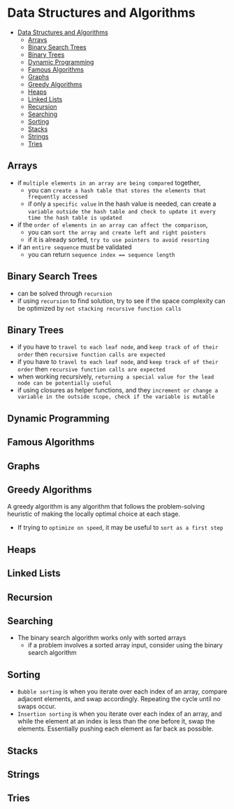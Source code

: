 # Data Structures and Algorithms
- [Data Structures and Algorithms](#data-structures-and-algorithms)
  - [Arrays](#arrays)
  - [Binary Search Trees](#binary-search-trees)
  - [Binary Trees](#binary-trees)
  - [Dynamic Programming](#dynamic-programming)
  - [Famous Algorithms](#famous-algorithms)
  - [Graphs](#graphs)
  - [Greedy Algorithms](#greedy-algorithms)
  - [Heaps](#heaps)
  - [Linked Lists](#linked-lists)
  - [Recursion](#recursion)
  - [Searching](#searching)
  - [Sorting](#sorting)
  - [Stacks](#stacks)
  - [Strings](#strings)
  - [Tries](#tries)
## Arrays
- if `multiple elements in an array are being compared` together, 
  - you can `create a hash table that stores the elements that frequently accessed`
  - if only a `specific value` in the hash value is needed, can create a `variable outside the hash table and check to update it every time the hash table is updated`
- if the `order of elements in an array can affect the comparison`, 
  - you can `sort the array and create left and right pointers`
  - if it is already sorted, `try to use pointers to avoid resorting`
- if an `entire sequence` must be validated
  - you can return `sequence index == sequence length`
## Binary Search Trees
- can be solved through `recursion`
- if using `recursion` to find solution, try to see if the space complexity can be optimized by `not stacking recursive function calls`
## Binary Trees
- if you have to `travel to each leaf node`, and `keep track of of their order` then `recursive function calls are expected`
- if you have to `travel to each leaf node`, and `keep track of of their order` then `recursive function calls are expected`
- when working recursively, `returning a special value for the lead node can be potentially useful`
- if using closures as helper functions, and they `increment or change a variable in the outside scope, check if the variable is mutable`
## Dynamic Programming
## Famous Algorithms
## Graphs
## Greedy Algorithms
A greedy algorithm is any algorithm that follows the problem-solving heuristic of making the locally optimal choice at each stage.
- If trying to `optimize on speed`, it may be useful to `sort as a first step`
## Heaps
## Linked Lists
## Recursion
## Searching
- The binary search algorithm works only with sorted arrays
  - if a problem involves a sorted array input, consider using the binary search algorithm
## Sorting
- `Bubble sorting` is when you iterate over each index of an array, compare adjacent elements, and swap accordingly. Repeating the cycle until no swaps occur.
- `Insertion sorting` is when you iterate over each index of an array, and while the element at an index is less than the one before it, swap the elements. Essentially pushing each element as far back as possible.
## Stacks
## Strings
## Tries